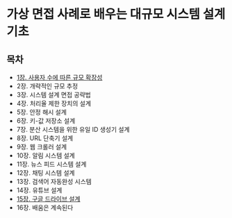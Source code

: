 # 가상 면접 사례로 배우는 대규모 시스템 설계 기초

## 목차
- [1장. 사용자 수에 따른 규모 확장성](./contents/chapter01.md)
- 2장. 개략적인 규모 추정
- 3장. 시스템 설계 면접 공략법
- 4장. 처리율 제한 장치의 설계
- 5장. 안정 해시 설계
- 6장. 키-값 저장소 설계
- 7장. 분산 시스템을 위한 유일 ID 생성기 설계
- 8장. URL 단축기 설계
- 9장. 웹 크롤러 설계
- 10장. 알림 시스템 설계
- 11장. 뉴스 피드 시스템 설계
- 12장. 채팅 시스템 설계
- 13장. 검색어 자동완성 시스템
- 14장. 유튜브 설계
- [15장. 구글 드라이브 설계](./contents/chapter15.md)
- 16장. 배움은 계속된다